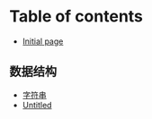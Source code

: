 # Table of contents

* [Initial page](README.md)

## 数据结构

* [字符串](shu-ju-jie-gou/zi-fu-chuan.md)
* [Untitled](shu-ju-jie-gou/untitled.md)

